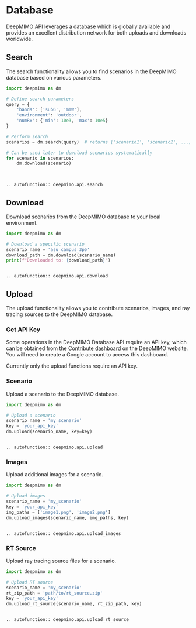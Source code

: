 # Database

DeepMIMO API leverages a database which is globally available and provides an excellent distribution network for both uploads and downloads worldwide.

## Search

The search functionality allows you to find scenarios in the DeepMIMO database based on various parameters.

```python
import deepmimo as dm

# Define search parameters
query = {
    'bands': ['sub6', 'mmW'],
    'environment': 'outdoor',
    'numRx': {'min': 10e3, 'max': 10e5}
}

# Perform search
scenarios = dm.search(query)  # returns ['scenario1', 'scenario2', ...]

# Can be used later to download scenarios systematically
for scenario in scenarios:
    dm.download(scenario)
    
```

```{eval-rst}

.. autofunction:: deepmimo.api.search

```

## Download

Download scenarios from the DeepMIMO database to your local environment. 

```python
import deepmimo as dm

# Download a specific scenario
scenario_name = 'asu_campus_3p5'
download_path = dm.download(scenario_name)
print(f"Downloaded to: {download_path}")
```

```{eval-rst}

.. autofunction:: deepmimo.api.download

```

## Upload

The upload functionality allows you to contribute scenarios, images, and ray tracing sources to the DeepMIMO database.

### Get API Key

Some operations in the DeepMIMO Database API require an API key, which can be obtained from the [Contribute dashboard](https://deepmimo.net/dashboard) on the DeepMIMO website. You will need to create a Google account to access this dashboard. 

Currently only the upload functions require an API key. 

### Scenario

Upload a scenario to the DeepMIMO database.

```python
import deepmimo as dm

# Upload a scenario
scenario_name = 'my_scenario'
key = 'your_api_key'
dm.upload(scenario_name, key=key)
```

```{eval-rst}

.. autofunction:: deepmimo.api.upload

```

### Images

Upload additional images for a scenario.

```python
import deepmimo as dm

# Upload images
scenario_name = 'my_scenario'
key = 'your_api_key'
img_paths = ['image1.png', 'image2.png']
dm.upload_images(scenario_name, img_paths, key)
```

```{eval-rst}

.. autofunction:: deepmimo.api.upload_images

```

### RT Source

Upload ray tracing source files for a scenario.

```python
import deepmimo as dm

# Upload RT source
scenario_name = 'my_scenario'
rt_zip_path = 'path/to/rt_source.zip'
key = 'your_api_key'
dm.upload_rt_source(scenario_name, rt_zip_path, key)
```

```{eval-rst}

.. autofunction:: deepmimo.api.upload_rt_source

```

